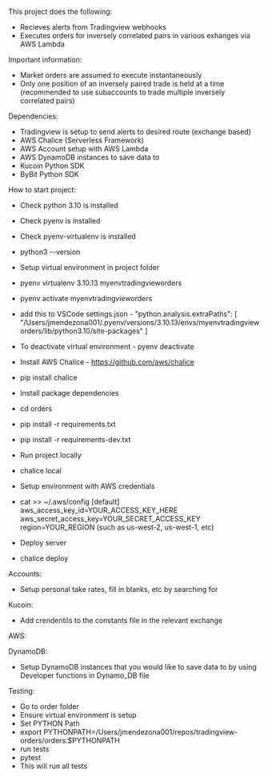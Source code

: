 This project does the following:

- Recieves alerts from Tradingview webhooks
- Executes orders for inversely correlated pairs in various exhanges via AWS Lambda

Important information:

- Market orders are assumed to execute instantaneously
- Only one position of an inversely paired trade is held at a time (recommended to use subaccounts to trade multiple inversely correlated pairs)

Dependencies:

- Tradingview is setup to send alerts to desired route (exchange based)
- AWS Chalice (Serverless Framework)
- AWS Account setup with AWS Lambda
- AWS DynamoDB instances to save data to
- Kucoin Python SDK
- ByBit Python SDK

How to start project:

- Check python 3.10 is installed
- Check pyenv is installed
- Check pyenv-virtualenv is installed
- python3 --version
- Setup virtual environment in project folder
- pyenv virtualenv 3.10.13 myenvtradingvieworders
- pyenv activate myenvtradingvieworders
- add this to VSCode settings.json - "python.analysis.extraPaths": [
  "/Users/jmendezona001/.pyenv/versions/3.10.13/envs/myenvtradingvieworders/lib/python3.10/site-packages"
  ]
- To deactivate virtual environment - pyenv deactivate
- Install AWS Chalice - https://github.com/aws/chalice
- pip install chalice
- Install package dependencies
- cd orders
- pip install -r requirements.txt
- pip install -r requirements-dev.txt
- Run project locally
- chalice local

- Setup environment with AWS credentials
- cat >> ~/.aws/config
  [default]
  aws_access_key_id=YOUR_ACCESS_KEY_HERE
  aws_secret_access_key=YOUR_SECRET_ACCESS_KEY
  region=YOUR_REGION (such as us-west-2, us-west-1, etc)
- Deploy server
- chalice deploy

Accounts:

- Setup personal take rates, fill in blanks, etc by searching for <insert>

Kucoin:

- Add crendentils to the constants file in the relevant exchange

AWS:

DynamoDB:

- Setup DynamoDB instances that you would like to save data to by using Developer functions in Dynamo_DB file

Testing:

- Go to order folder
- Ensure virtual environment is setup
- Set PYTHON Path
- export PYTHONPATH=/Users/jmendezona001/repos/tradingview-orders/orders:$PYTHONPATH
- run tests
- pytest
- This will run all tests
